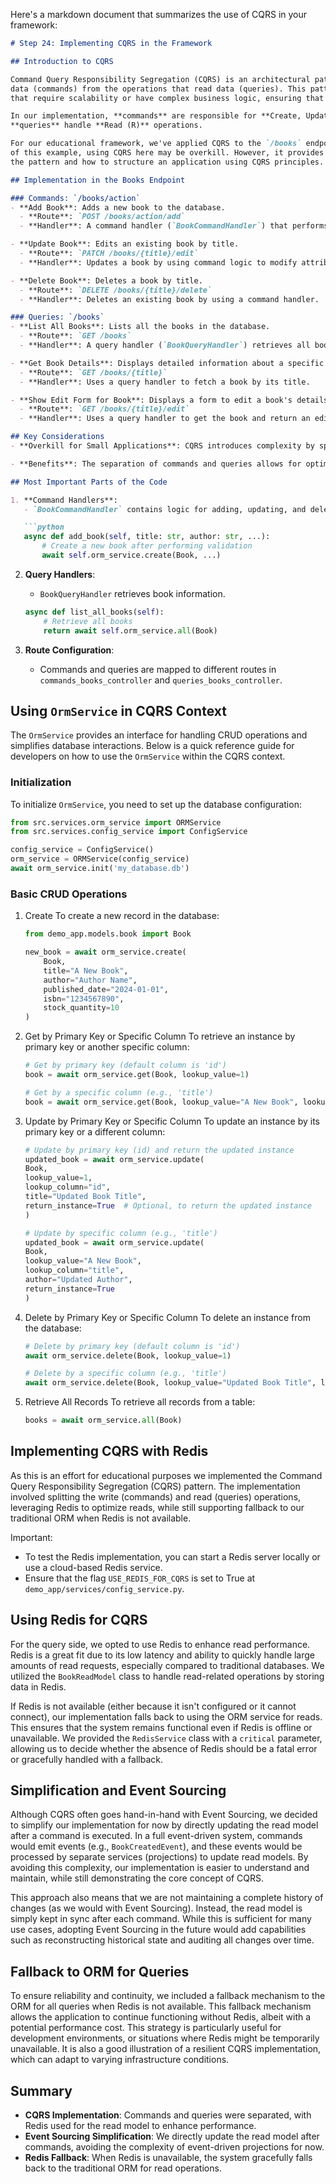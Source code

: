 Here's a markdown document that summarizes the use of CQRS in your framework:

```markdown
# Step 24: Implementing CQRS in the Framework

## Introduction to CQRS

Command Query Responsibility Segregation (CQRS) is an architectural pattern that separates the operations that modify
data (commands) from the operations that read data (queries). This pattern is particularly useful in applications
that require scalability or have complex business logic, ensuring that reads and writes are handled independently.

In our implementation, **commands** are responsible for **Create, Update, Delete (CUD)** operations, while
**queries** handle **Read (R)** operations.

For our educational framework, we've applied CQRS to the `/books` endpoint as a demo. Given the simplicity
of this example, using CQRS here may be overkill. However, it provides a good learning exercise for understanding
the pattern and how to structure an application using CQRS principles.

## Implementation in the Books Endpoint

### Commands: `/books/action`
- **Add Book**: Adds a new book to the database.
  - **Route**: `POST /books/action/add`
  - **Handler**: A command handler (`BookCommandHandler`) that performs a `create` operation for new books.

- **Update Book**: Edits an existing book by title.
  - **Route**: `PATCH /books/{title}/edit`
  - **Handler**: Updates a book by using command logic to modify attributes.

- **Delete Book**: Deletes a book by title.
  - **Route**: `DELETE /books/{title}/delete`
  - **Handler**: Deletes an existing book by using a command handler.

### Queries: `/books`
- **List All Books**: Lists all the books in the database.
  - **Route**: `GET /books`
  - **Handler**: A query handler (`BookQueryHandler`) retrieves all books.

- **Get Book Details**: Displays detailed information about a specific book.
  - **Route**: `GET /books/{title}`
  - **Handler**: Uses a query handler to fetch a book by its title.

- **Show Edit Form for Book**: Displays a form to edit a book's details.
  - **Route**: `GET /books/{title}/edit`
  - **Handler**: Uses a query handler to get the book and return an edit form.

## Key Considerations
- **Overkill for Small Applications**: CQRS introduces complexity by splitting the read and write logic. For simple CRUD operations (such as in our `/books` endpoint), this separation might be excessive. However, for applications with more complex business requirements or scalability needs, CQRS can be extremely beneficial.

- **Benefits**: The separation of commands and queries allows for optimized scaling of read and write operations independently. This can be helpful for complex microservices or event-driven architectures.

## Most Important Parts of the Code

1. **Command Handlers**:
   - `BookCommandHandler` contains logic for adding, updating, and deleting books.

   ```python
   async def add_book(self, title: str, author: str, ...):
       # Create a new book after performing validation
       await self.orm_service.create(Book, ...)
   ```

2. **Query Handlers**:
   - `BookQueryHandler` retrieves book information.

   ```python
   async def list_all_books(self):
       # Retrieve all books
       return await self.orm_service.all(Book)
   ```

3. **Route Configuration**:
   - Commands and queries are mapped to different routes in `commands_books_controller` and `queries_books_controller`.

## Using `OrmService` in CQRS Context

The `OrmService` provides an interface for handling CRUD operations and simplifies database interactions. 
Below is a quick reference guide for developers on how to use the `OrmService` within the CQRS context.

### Initialization

To initialize `OrmService`, you need to set up the database configuration:

```python
from src.services.orm_service import ORMService
from src.services.config_service import ConfigService

config_service = ConfigService()
orm_service = ORMService(config_service)
await orm_service.init('my_database.db')
```

### Basic CRUD Operations

1. Create
To create a new record in the database:
    
    ```python
   from demo_app.models.book import Book

    new_book = await orm_service.create(
        Book,
        title="A New Book",
        author="Author Name",
        published_date="2024-01-01",
        isbn="1234567890",
        stock_quantity=10
    )
    ```

2. Get by Primary Key or Specific Column
   To retrieve an instance by primary key or another specific column:
   
    ```python
   # Get by primary key (default column is 'id')
   book = await orm_service.get(Book, lookup_value=1)
   
   # Get by a specific column (e.g., 'title')
   book = await orm_service.get(Book, lookup_value="A New Book", lookup_column="title")
    ```

3. Update by Primary Key or Specific Column
   To update an instance by its primary key or a different column:
   
    ```python
   # Update by primary key (id) and return the updated instance
   updated_book = await orm_service.update(
    Book,
    lookup_value=1,
    lookup_column="id",
    title="Updated Book Title",
    return_instance=True  # Optional, to return the updated instance
   )
   
   # Update by specific column (e.g., 'title')
   updated_book = await orm_service.update(
    Book,
    lookup_value="A New Book",
    lookup_column="title",
    author="Updated Author",
    return_instance=True
   )
    ```

4. Delete by Primary Key or Specific Column
   To delete an instance from the database:
    
   ```python
   # Delete by primary key (default column is 'id')
   await orm_service.delete(Book, lookup_value=1)

   # Delete by a specific column (e.g., 'title')
   await orm_service.delete(Book, lookup_value="Updated Book Title", lookup_column="title")
   ```

5. Retrieve All Records
    To retrieve all records from a table:
    
     ```python
     books = await orm_service.all(Book)
     ```

## Implementing CQRS with Redis

As this is an effort for educational purposes we implemented the Command Query Responsibility Segregation (CQRS) pattern. 
The implementation involved splitting the write (commands) and read (queries) operations,
leveraging Redis to optimize reads, while still supporting fallback to our traditional ORM when Redis is not available.

Important:
- To test the Redis implementation, you can start a Redis server locally or use a cloud-based Redis service. 
- Ensure that the flag `USE_REDIS_FOR_CQRS` is set to True at `demo_app/services/config_service.py`.


## Using Redis for CQRS

For the query side, we opted to use Redis to enhance read performance. Redis is a great fit due to its low 
latency and ability to quickly handle large amounts of read requests, especially compared to traditional databases.
We utilized the `BookReadModel` class to handle read-related operations by storing data in Redis.

If Redis is not available (either because it isn't configured or it cannot connect), our implementation falls
back to using the ORM service for reads. This ensures that the system remains functional even if Redis is
offline or unavailable. We provided the `RedisService` class with a `critical` parameter, allowing us to
decide whether the absence of Redis should be a fatal error or gracefully handled with a fallback.

## Simplification and Event Sourcing

Although CQRS often goes hand-in-hand with Event Sourcing, we decided to simplify our implementation for now
by directly updating the read model after a command is executed. In a full event-driven system, 
commands would emit events (e.g., `BookCreatedEvent`), and these events would be processed by separate services
(projections) to update read models. By avoiding this complexity, our implementation is easier to understand
and maintain, while still demonstrating the core concept of CQRS.

This approach also means that we are not maintaining a complete history of changes (as we would with Event Sourcing).
Instead, the read model is simply kept in sync after each command. While this is sufficient for many use cases,
adopting Event Sourcing in the future would add capabilities such as reconstructing historical state and 
auditing all changes over time.

## Fallback to ORM for Queries

To ensure reliability and continuity, we included a fallback mechanism to the ORM for all queries when Redis 
is not available. This fallback mechanism allows the application to continue functioning without Redis, 
albeit with a potential performance cost. This strategy is particularly useful for development environments, 
or situations where Redis might be temporarily unavailable. It is also a good illustration of a resilient CQRS 
implementation, which can adapt to varying infrastructure conditions.

## Summary

- **CQRS Implementation**: Commands and queries were separated, with Redis used for the read model to enhance performance.
- **Event Sourcing Simplification**: We directly update the read model after commands, avoiding the complexity of
  event-driven projections for now.
- **Redis Fallback**: When Redis is unavailable, the system gracefully falls back to the traditional ORM for read operations.
